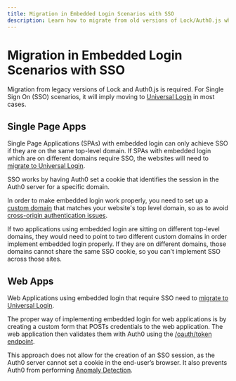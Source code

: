 ```yaml
---
title: Migration in Embedded Login Scenarios with SSO
description: Learn how to migrate from old versions of Lock/Auth0.js when your application uses embedded login and requires SSO.
---
```


# Migration in Embedded Login Scenarios with SSO

Migration from legacy versions of Lock and Auth0.js is required. For Single Sign On (SSO) scenarios, it will imply moving to [Universal Login](/hosted-pages/login) in most cases. 

## Single Page Apps

Single Page Applications (SPAs) with embedded login can only achieve SSO if they are on the same top-level domain. If SPAs with embedded login which are on different domains require SSO, the websites will need to [migrate to Universal Login](/guides/login/migration-embedded-universal).

SSO works by having Auth0 set a cookie that identifies the session in the Auth0 server for a specific domain. 

In order to make embedded login work properly, you need to set up a [custom domain](/custom-domains) that matches your website's top level domain, so as to avoid [cross-origin authentication issues](/cross-origin-authentication#limitations-of-cross-origin-authentication). 

If two applications using embedded login are sitting on different top-level domains, they would need to point to two different custom domains in order implement embedded login properly. If they are on different domains, those domains cannot share the same SSO cookie, so you can’t implement SSO across those sites.

## Web Apps

Web Applications using embedded login that require SSO need to [migrate to Universal Login](/guides/login/migration-embedded-universal). 

The proper way of implementing embedded login for web applications is by creating a custom form that POSTs credentials to the web application. The web application then validates them with Auth0 using the [/oauth/token endpoint](/api-auth/tutorials/password-grant). 

This approach does not allow for the creation of an SSO session, as the Auth0 server cannot set a cookie in the end-user’s browser. It also prevents Auth0 from performing [Anomaly Detection](/anomaly-detection#restrictions-regarding-brute-force-protection).

